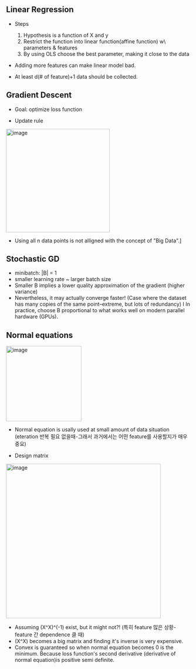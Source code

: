 ## Linear Regression

- Steps  
    1. Hypothesis is a function of X and y  
    2. Restrict the function into linear function(affine function) w\ parameters & features  
    3. By using OLS choose the best parameter, making it close to the data

- Adding more features can make linear model bad.
- At least d(# of feature)+1 data should be collected.

## Gradient Descent  

- Goal: optimize loss function

- Update rule
<img width="282" alt="image" src="https://github.com/user-attachments/assets/35bd7cb0-269a-4ba4-b93d-770a70b84c6a">

- Using all n data points is not alligned with the concept of "Big Data".]

## Stochastic GD

- minibatch: |B| = 1
- smaller learning rate ~ larger batch size
- Smaller B implies a lower quality approximation of the gradient (higher variance)  
- Nevertheless, it may actually converge faster! (Case where the dataset has many copies of the same point–extreme, but lots of redundancy) I In practice, choose B proportional to what works well on modern parallel hardware (GPUs).


## Normal equations

<img width="205" alt="image" src="https://github.com/user-attachments/assets/7af73f3a-5263-47d1-a413-fadbd650d342">

- Normal equation is usally used at small amount of data situation (eteration 반복 필요 없을때-그래서 과거에서는 어떤 feature를 사용할지가 매우 중요)

- Design matrix  
<img width="421" alt="image" src="https://github.com/user-attachments/assets/36e369b6-f5fd-497b-af2c-b8c75e8fb3fe">

- Assuming (X^X)^(-1) exist, but it might not?! (특히 feature 많은 상황-feature 간 dependence 클 때)  
- (X^X) becomes a big matrix and finding it's inverse is very expensive.  
- Convex is guaranteed so when normal equation becomes 0 is the minimum. Because loss function's second derivative (derivative of normal equation)is positive semi definite.  